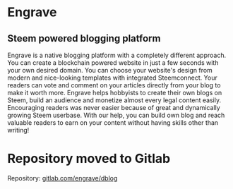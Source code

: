 # Engrave

## Steem powered blogging platform

Engrave is a native blogging platform with a completely different approach. You can create a blockchain powered website in just a few seconds with your own desired domain. You can choose your website's design from modern and nice-looking templates with integrated Steemconnect. Your readers can vote and comment on your articles directly from your blog to make it worth more. Engrave helps hobbyists to create their own blogs on Steem, build an audience and monetize almost every legal content easily. Encouraging readers was never easier because of great and dynamically growing Steem userbase. With our help, you can build own blog and reach valuable readers to earn on your content without having skills other than writing!

# Repository moved to Gitlab

Repository: [gitlab.com/engrave/dblog](https://gitlab.com/engrave/dblog)
